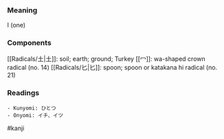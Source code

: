 ### Meaning

I (one)

### Components

[[Radicals/土|土]]: soil; earth; ground; Turkey [[冖]]: wa-shaped crown radical (no. 14) [[Radicals/匕|匕]]: spoon; spoon or katakana hi radical (no. 21)

### Readings

```
- Kunyomi: ひとつ
- Onyomi: イチ、イツ
```

#kanji